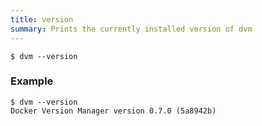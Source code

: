 ```yaml
---
title: version
summary: Prints the currently installed version of dvm
---
```


```
$ dvm --version
```

### Example

```
$ dvm --version
Docker Version Manager version 0.7.0 (5a8942b)
```
